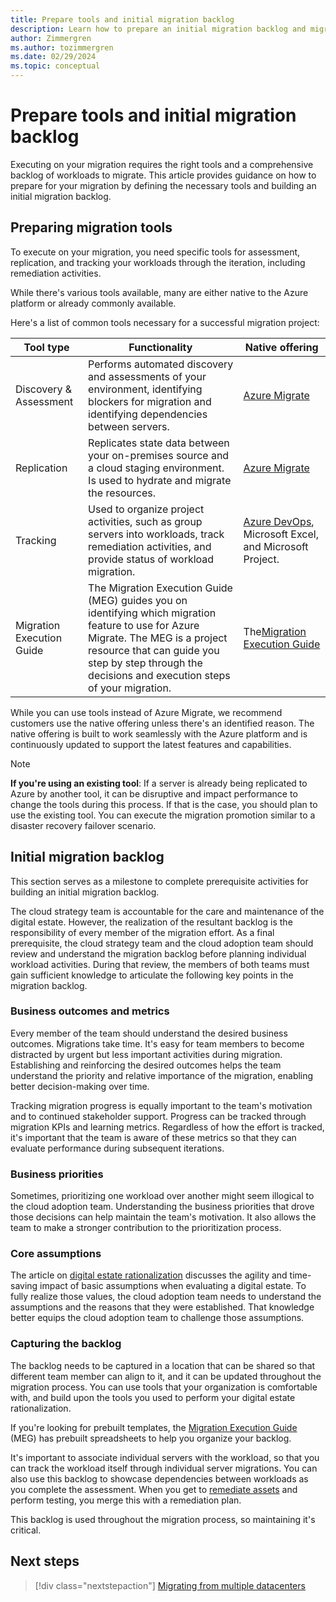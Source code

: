 ```yaml
---
title: Prepare tools and initial migration backlog
description: Learn how to prepare an initial migration backlog and migration tools to help you migrate your workloads to Azure.
author: Zimmergren
ms.author: tozimmergren
ms.date: 02/29/2024
ms.topic: conceptual
---
```


# Prepare tools and initial migration backlog

Executing on your migration requires the right tools and a comprehensive backlog of workloads to migrate. This article provides guidance on how to prepare for your migration by defining the necessary tools and building an initial migration backlog.

## Preparing migration tools

To execute on your migration, you need specific tools for assessment, replication, and tracking your workloads through the iteration, including remediation activities.

While there's various tools available, many are either native to the Azure platform or already commonly available.

Here's a list of common tools necessary for a successful migration project:

|Tool type|Functionality|Native offering|
|---|---|---|
|Discovery & Assessment|Performs automated discovery and assessments of your environment, identifying blockers for migration and identifying dependencies between servers.|[Azure Migrate](/azure/migrate/migrate-services-overview)|
|Replication|Replicates state data between your on-premises source and a cloud staging environment. Is used to hydrate and migrate the resources.|[Azure Migrate](/azure/migrate/migrate-services-overview)|
|Tracking|Used to organize project activities, such as group servers into workloads, track remediation activities, and provide status of workload migration.|[Azure DevOps](/azure/devops/user-guide/what-is-azure-devops), Microsoft Excel, and Microsoft Project.|
|Migration Execution Guide|The Migration Execution Guide (MEG) guides you on identifying which migration feature to use for Azure Migrate. The MEG is a project resource that can guide you step by step through the decisions and execution steps of your migration.|The[Migration Execution Guide](https://github.com/Azure/migration/)|

While you can use tools instead of Azure Migrate, we recommend customers use the native offering unless there's an identified reason. The native offering is built to work seamlessly with the Azure platform and is continuously updated to support the latest features and capabilities.

> [!NOTE]
> **If you're using an existing tool**: If a server is already being replicated to Azure by another tool, it can be disruptive and impact performance to change the tools during this process. If that is the case, you should plan to use the existing tool. You can execute the migration promotion similar to a disaster recovery failover scenario.

## Initial migration backlog

This section serves as a milestone to complete prerequisite activities for building an initial migration backlog.

The cloud strategy team is accountable for the care and maintenance of the digital estate. However, the realization of the resultant backlog is the responsibility of every member of the migration effort. As a final prerequisite, the cloud strategy team and the cloud adoption team should review and understand the migration backlog before planning individual workload activities. During that review, the members of both teams must gain sufficient knowledge to articulate the following key points in the migration backlog.

### Business outcomes and metrics

Every member of the team should understand the desired business outcomes. Migrations take time. It's easy for team members to become distracted by urgent but less important activities during migration. Establishing and reinforcing the desired outcomes helps the team understand the priority and relative importance of the migration, enabling better decision-making over time.

Tracking migration progress is equally important to the team's motivation and to continued stakeholder support. Progress can be tracked through migration KPIs and learning metrics. Regardless of how the effort is tracked, it's important that the team is aware of these metrics so that they can evaluate performance during subsequent iterations.

### Business priorities

Sometimes, prioritizing one workload over another might seem illogical to the cloud adoption team. Understanding the business priorities that drove those decisions can help maintain the team's motivation. It also allows the team to make a stronger contribution to the prioritization process.

### Core assumptions

The article on [digital estate rationalization](../../digital-estate/rationalize.md) discusses the agility and time-saving impact of basic assumptions when evaluating a digital estate. To fully realize those values, the cloud adoption team needs to understand the assumptions and the reasons that they were established. That knowledge better equips the cloud adoption team to challenge those assumptions.

### Capturing the backlog

The backlog needs to be captured in a location that can be shared so that different team member can align to it, and it can be updated throughout the migration process. You can use tools that your organization is comfortable with, and build upon the tools you used to perform your digital estate rationalization.

If you're looking for prebuilt templates, the [Migration Execution Guide](https://github.com/Azure/migration) (MEG) has prebuilt spreadsheets to help you organize your backlog.

It's important to associate individual servers with the workload, so that you can track the workload itself through individual server migrations. You can also use this backlog to showcase dependencies between workloads as you complete the assessment. When you get to [remediate assets](../deploy/remediate.md) and perform testing, you merge this with a remediation plan.

This backlog is used throughout the migration process, so maintaining it's critical.

## Next steps

> [!div class="nextstepaction"]
> [Migrating from multiple datacenters](./migrate-from-multiple-datacenters.md)

